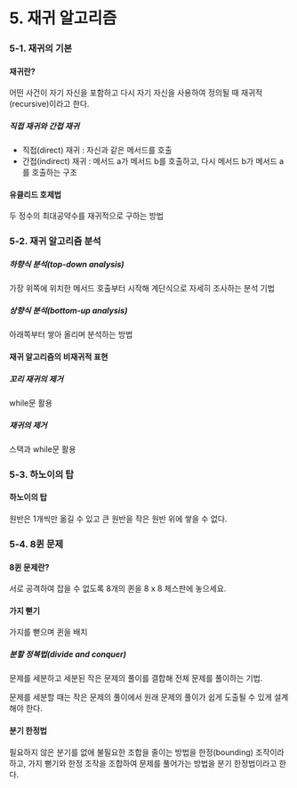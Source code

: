 # 5. 재귀 알고리즘

### 5-1. 재귀의 기본

#### 재귀란?

어떤 사건이 자기 자신을 포함하고 다시 자기 자신을 사용하여 정의될 때 재귀적(recursive)이라고 한다.



##### 직접 재귀와 간접 재귀

- 직접(direct) 재귀 : 자신과 같은 메서드를 호출
- 간접(indirect) 재귀 : 메서드 a가 메서드 b를 호출하고, 다시 메서드 b가 메서드 a를 호출하는 구조



#### 유클리드 호제법

두 정수의 최대공약수를 재귀적으로 구하는 방법



### 5-2. 재귀 알고리즘 분석

##### 하향식 분석(top-down analysis)

가장 위쪽에 위치한 메서드 호출부터 시작해 계단식으로 자세히 조사하는 분석 기법

##### 상향식 분석(bottom-up analysis)

아래쪽부터 쌓아 올리며 분석하는 방법



#### 재귀 알고리즘의 비재귀적 표현

##### 꼬리 재귀의 제거

while문 활용

##### 재귀의 제거

스택과 while문 활용



### 5-3. 하노이의 탑

#### 하노이의 탑

원반은 1개씩만 옮길 수 있고 큰 원반을 작은 원반 위에 쌓을 수 없다.



### 5-4. 8퀸 문제

#### 8퀸 문제란?

서로 공격하여 잡을 수 없도록 8개의 퀸을 8 x 8 체스판에 놓으세요.



#### 가지 뻗기

가지를 뻗으며 퀸을 배치



##### 분할 정복법(divide and conquer)

문제를 세분하고 세분된 작은 문제의 풀이를 결합해 전체 문제를 풀이하는 기법.

문제를 세분할 때는 작은 문제의 풀이에서 원래 문제의 풀이가 쉽게 도출될 수 있게 설계해야 한다.



#### 분기 한정법

필요하지 않은 분기를 없애 불필요한 조합을 줄이는 방법을 한정(bounding) 조작이라 하고, 가지 뻗기와 한정 조작을 조합하여 문제를 풀어가는 방법을 분기 한정법이라고 한다.